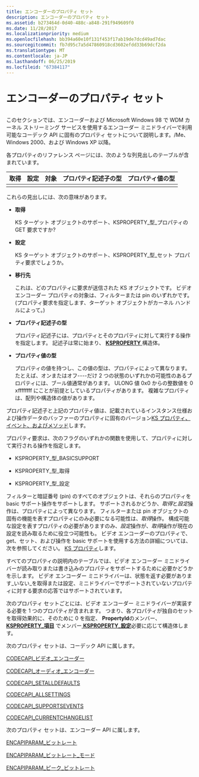 ```yaml
---
title: エンコーダーのプロパティ セット
description: エンコーダーのプロパティ セット
ms.assetid: b273464d-0d40-488c-a848-291f949609f0
ms.date: 11/28/2017
ms.localizationpriority: medium
ms.openlocfilehash: bb394a60e10f131f453f17ab19de7dcd49ad7dac
ms.sourcegitcommit: fb7d95c7a5d47860918cd3602efdd33b69dcf2da
ms.translationtype: MT
ms.contentlocale: ja-JP
ms.lasthandoff: 06/25/2019
ms.locfileid: "67384117"
---
```

# <a name="encoder-property-sets"></a>エンコーダーのプロパティ セット


## <span id="ddk_encoder_property_sets_ks"></span><span id="DDK_ENCODER_PROPERTY_SETS_KS"></span>


このセクションでは、エンコーダーおよび Microsoft Windows 98 で WDM カーネル ストリーミング サービスを使用するエンコーダー ミニドライバーで利用可能なコーデック API に固有のプロパティ セットについて説明します。/Me、Windows 2000、および Windows XP 以降。

各プロパティのリファレンス ページには、次のような列見出しのテーブルが含まれています。


| 取得 | 設定 | 対象 | プロパティ記述子の型 | プロパティ値の型 |
|-----|-----|--------|--------------------------|---------------------|
|     |     |        |                          |                     |

これらの見出しには、次の意味があります。

-   **取得**

    KS ターゲット オブジェクトのサポート、KSPROPERTY\_型\_プロパティの GET 要求ですか?

-   **設定**

    KS ターゲット オブジェクトのサポート、KSPROPERTY\_型\_セット プロパティ要求でしょうか。

-   **移行先**

    これは、どのプロパティに要求が送信された KS オブジェクトです。 ビデオ エンコーダー プロパティの対象は、フィルターまたは pin のいずれかです。 (プロパティ要求を指定します、ターゲット オブジェクトがカーネル ハンドルによって。)

-   **プロパティ記述子の型**

    プロパティ記述子には、プロパティとそのプロパティに対して実行する操作を指定します。 記述子は常に始まり、 [ **KSPROPERTY** ](https://docs.microsoft.com/windows-hardware/drivers/ddi/content/ks/ns-ks-ksidentifier)構造体。

-   **プロパティ値の型**

    プロパティの値を持つし、この値の型は、プロパティによって異なります。 たとえば、オンまたはオフ----だけ 2 つの状態のいずれかの可能性のあるプロパティには、ブール値通常があります。 ULONG 値 0x0 からの整数値を 0 xffffffff にことが前提としているプロパティがあります。 複雑なプロパティは、配列や構造体の値があります。

プロパティ記述子と上記のプロパティ値は、記載されているインスタンス仕様および操作データのバッファーのプロパティに固有のバージョン[KS プロパティ、イベント、およびメソッド](https://docs.microsoft.com/windows-hardware/drivers/stream/ks-properties--events--and-methods)します。

プロパティ要求は、次のフラグのいずれかの関数を使用して、プロパティに対して実行される操作を指定します。

-   KSPROPERTY\_型\_BASICSUPPORT

-   KSPROPERTY\_型\_取得

-   KSPROPERTY\_型\_設定

フィルターと暗証番号 (pin) のすべてのオブジェクトは、それらのプロパティを basic サポート操作をサポートします。 サポートされるかどうか、*取得*と*設定*操作は、プロパティによって異なります。 フィルターまたは pin オブジェクトの固有の機能を表すプロパティにのみ必要になる可能性は、*取得*操作。 構成可能な設定を表すプロパティの必要がありますのみ、*設定*操作が、*取得*操作が現在の設定を読み取るために役立つ可能性も。 ビデオ エンコーダーのプロパティで、get、セット、および操作を basic サポートを使用する方法の詳細については、次を参照してください。 [KS プロパティ](https://docs.microsoft.com/windows-hardware/drivers/stream/ks-properties)します。

すべてのプロパティの説明内のテーブルでは、ビデオ エンコーダー ミニドライバーが読み取りまたは書き込みのプロパティをサポートするために必要かどうかを示します。 ビデオ エンコーダー ミニドライバーは、状態を返す必要があります\_いない\_を取得または設定、ミニドライバーでサポートされていないプロパティに対する要求の応答ではサポートされています。

次のプロパティ セットごとには、ビデオ エンコーダー ミニドライバーが実装する必要を 1 つのプロパティが含まれます。 つまり、各プロパティが独自のセットを取得効果的に、そのために 0 を指定、 **PropertyId**のメンバー、 [ **KSPROPERTY\_項目**](https://docs.microsoft.com/windows-hardware/drivers/ddi/content/ks/ns-ks-ksproperty_item) でメンバー[ **KSPROPERTY\_設定**](https://docs.microsoft.com/windows-hardware/drivers/ddi/content/ks/ns-ks-ksproperty_set)必要に応じて構造体します。

次のプロパティ セットは、コーデック API に属します。

[CODECAPI\_ビデオ\_エンコーダー](codecapi-video-encoder.md)

[CODECAPI\_オーディオ\_エンコーダー](codecapi-audio-encoder.md)

[CODECAPI\_SETALLDEFAULTS](codecapi-setalldefaults.md)

[CODECAPI\_ALLSETTINGS](codecapi-allsettings.md)

[CODECAPI\_SUPPORTSEVENTS](codecapi-supportsevents.md)

[CODECAPI\_CURRENTCHANGELIST](codecapi-currentchangelist.md)

次のプロパティ セットは、エンコーダー API に属します。

[ENCAPIPARAM\_ビットレート](encapiparam-bitrate.md)

[ENCAPIPARAM\_ビットレート\_モード](encapiparam-bitrate-mode.md)

[ENCAPIPARAM\_ピーク\_ビットレート](encapiparam-peak-bitrate.md)

 

 





